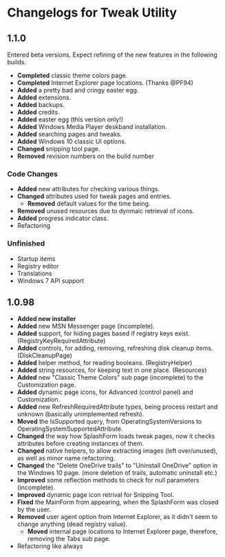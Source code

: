 # Changelogs for Tweak Utility

## 1.1.0
Entered beta versions. Expect refining of the new features in the following builds.

- **Completed** classic theme colors page.
- **Completed** Internet Explorer page locations. (Thanks @PF94)
- **Added** a pretty bad and cringy easter egg.
- **Added** extensions.
- **Added** backups.
- **Added** credits.
- **Added** easter egg (this version only!)
- **Added** Windows Media Player deskband installation.
- **Added** searching pages and tweaks.
- **Added** Windows 10 classic UI options.
- **Changed** snipping tool page.
- **Removed** revision numbers on the build number

### Code Changes
- **Added** new attributes for checking various things.
- **Changed** attributes used for tweak pages and entries.
  - **Removed** default values for the time being.
- **Removed** unused resources due to dynmaic retrieval of icons.
- **Added** progress indicator class.
- Refactoring

### Unfinished
- Startup items
- Registry editor
- Translations
- Windows 7 API support

## 1.0.98

- **Added new installer**
- **Added** new MSN Messenger page (incomplete).
- **Added** support, for hiding pages based if registry keys exist. (RegistryKeyRequiredAttribute)
- **Added** controls, for adding, removing, refreshing disk cleanup items. (DiskCleanupPage)
- **Added** helper method, for reading booleans. (RegistryHelper)
- **Added** string resources, for keeping text in one place. (Resources)
- **Added** new "Classic Theme Colors" sub page (incomplete) to the Customization page. 
- **Added** dynamic page icons, for Advanced (control panel) and Customization.
- **Added** new RefreshRequiredAttribute types, being process restart and unknown (basically unimplemented refresh).
- **Moved** the IsSupported query, from OperatingSystemVersions to OperatingSystemSupportedAttribute.
- **Changed** the way how SplashForm loads tweak pages, now it checks attributes before creating instances of them.
- **Changed** native helpers, to allow extracting images (left over/unused), as well as minor name refactoring.
- **Changed** the "Delete OneDrive trails" to "Uninstall OneDrive" option in the Windows 10 page. (more deletion of trails, automatic uninstall etc.)
- **Improved** some reflection methods to check for null parameters (incomplete).
- **Improved** dynamic page icon retrival for Snipping Tool.
- **Fixed** the MainForm from appearing, when the SplashForm was closed by the user.  
- **Removed** user agent option from Internet Explorer, as it didn't seem to change anything (dead registry value).
  - **Moved** internal page locations to Internet Explorer page, therefore, removing the Tabs sub page.
- Refactoring like always
